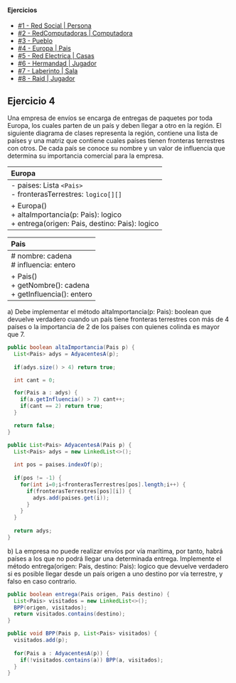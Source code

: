 #### Ejercicios
* [#1 - Red Social | Persona](exercise-01.md)
* [#2 - RedComputadoras | Computadora](exercise-02.md)
* [#3 - Pueblo](exercise-03.md)
* [#4 - Europa | Pais](exercise-04.md)
* [#5 - Red Electrica | Casas](exercise-05.md)
* [#6 - Hermandad | Jugador](exercise-06.md)
* [#7 - Laberinto | Sala](exercise-07.md)
* [#8 - Raid | Jugador](exercise-08.md)

## Ejercicio 4
Una empresa de envíos se encarga de entregas de paquetes por toda Europa, los cuales parten de un país y deben llegar a otro en la región. El siguiente diagrama de clases representa la región, contiene una lista de países y una matriz que contiene cuales países tienen fronteras terrestres con otros. De cada país se conoce su nombre y un valor de influencia que determina su importancia comercial para la empresa.

| Europa                                                                                             |
| :------------------------------------------------------------------------------------------------- |
| - paises: Lista `<Pais>`<br>- fronterasTerrestres: `logico[][]`                                    |
| + Europa()<br>+ altaImportancia(p: Pais): logico<br>+ entrega(origen: Pais, destino: Pais): logico |

| Pais                                                           |
| :------------------------------------------------------------- |
| # nombre: cadena<br># influencia: entero                       |
| + Pais()<br>+ getNombre(): cadena<br>+ getInfluencia(): entero |

a) Debe implementar el método altaImportancia(p: Pais): boolean que devuelve verdadero cuando un país tiene fronteras terrestres con más de 4 países o la importancia de 2 de los países con quienes colinda es mayor que 7.
```java
public boolean altaImportancia(Pais p) {
  List<Pais> adys = AdyacentesA(p);
  
  if(adys.size() > 4) return true;

  int cant = 0;

  for(Pais a : adys) {
    if(a.getInfluencia() > 7) cant++;
    if(cant == 2) return true;
  }

  return false;
}

public List<Pais> AdyacentesA(Pais p) {
  List<Pais> adys = new LinkedList<>();
  
  int pos = paises.indexOf(p);
  
  if(pos != -1) {
    for(int i=0;i<fronterasTerrestres[pos].length;i++) {
      if(fronterasTerrestres[pos][i]) {
        adys.add(paises.get(i));
      }
    }
  }
  
  return adys;
}
```

b) La empresa no puede realizar envíos por vía marítima, por tanto, habrá países a los que no podrá llegar una determinada entrega. Implemente el método entrega(origen: Pais, destino: Pais): logico que devuelve verdadero si es posible llegar desde un país origen a uno destino por vía terrestre, y falso en caso contrario.
```java
public boolean entrega(Pais origen, Pais destino) {
  List<Pais> visitados = new LinkedList<>();
  BPP(origen, visitados);
  return visitados.contains(destino);
}

public void BPP(Pais p, List<Pais> visitados) {
  visitados.add(p);
  
  for(Pais a : AdyacentesA(p)) {
    if(!visitados.contains(a)) BPP(a, visitados);
  }
}
```